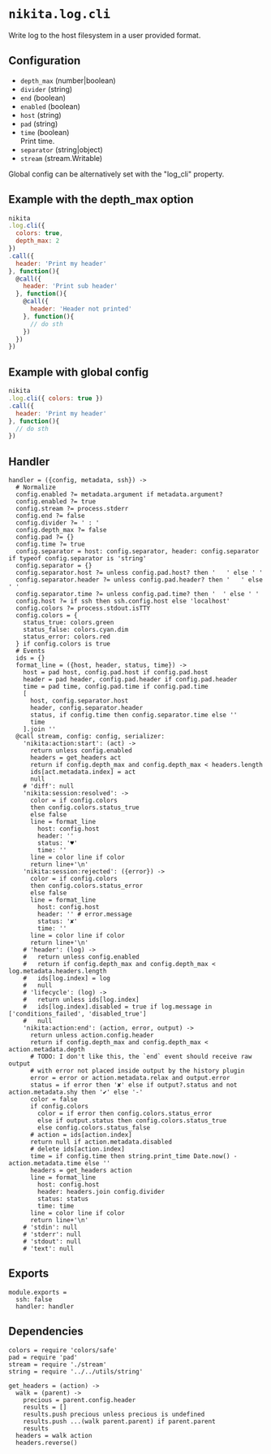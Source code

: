 
# `nikita.log.cli`

Write log to the host filesystem in a user provided format.

## Configuration

* `depth_max` (number|boolean)    
* `divider` (string)    
* `end` (boolean)    
* `enabled` (boolean)    
* `host` (string)    
* `pad` (string)    
* `time` (boolean)    
  Print time.   
* `separator` (string|object)    
* `stream` (stream.Writable)  

Global config can be alternatively set with the "log_cli" property.

## Example with the depth_max option

```js
nikita
.log.cli({
  colors: true,
  depth_max: 2
})
.call({
  header: 'Print my header'
}, function(){
  @call({
    header: 'Print sub header'
  }, function(){
    @call({
      header: 'Header not printed'
    }, function(){
      // do sth
    })
  })
})
```

## Example with global config

```js
nikita
.log.cli({ colors: true })
.call({
  header: 'Print my header'
}, function(){
  // do sth
})
```

## Handler

    handler = ({config, metadata, ssh}) ->
      # Normalize
      config.enabled ?= metadata.argument if metadata.argument?
      config.enabled ?= true
      config.stream ?= process.stderr
      config.end ?= false
      config.divider ?= ' : '
      config.depth_max ?= false
      config.pad ?= {}
      config.time ?= true
      config.separator = host: config.separator, header: config.separator if typeof config.separator is 'string'
      config.separator = {}
      config.separator.host ?= unless config.pad.host? then '   ' else ' '
      config.separator.header ?= unless config.pad.header? then '   ' else ' '
      config.separator.time ?= unless config.pad.time? then '  ' else ' '
      config.host ?= if ssh then ssh.config.host else 'localhost'
      config.colors ?= process.stdout.isTTY
      config.colors = {
        status_true: colors.green
        status_false: colors.cyan.dim
        status_error: colors.red
      } if config.colors is true
      # Events
      ids = {}
      format_line = ({host, header, status, time}) ->
        host = pad host, config.pad.host if config.pad.host
        header = pad header, config.pad.header if config.pad.header
        time = pad time, config.pad.time if config.pad.time
        [
          host, config.separator.host
          header, config.separator.header
          status, if config.time then config.separator.time else ''
          time
        ].join ''
      @call stream, config: config, serializer:
        'nikita:action:start': (act) ->
          return unless config.enabled
          headers = get_headers act
          return if config.depth_max and config.depth_max < headers.length
          ids[act.metadata.index] = act
          null
        # 'diff': null
        'nikita:session:resolved': ->
          color = if config.colors
          then config.colors.status_true
          else false
          line = format_line
            host: config.host
            header: ''
            status: '♥'
            time: ''
          line = color line if color
          return line+'\n'
        'nikita:session:rejected': ({error}) ->
          color = if config.colors
          then config.colors.status_error
          else false
          line = format_line
            host: config.host
            header: '' # error.message
            status: '✘'
            time: ''
          line = color line if color
          return line+'\n'
        # 'header': (log) ->
        #   return unless config.enabled
        #   return if config.depth_max and config.depth_max < log.metadata.headers.length
        #   ids[log.index] = log
        #   null
        # 'lifecycle': (log) ->
        #   return unless ids[log.index]
        #   ids[log.index].disabled = true if log.message in ['conditions_failed', 'disabled_true']
        #   null
        'nikita:action:end': (action, error, output) ->
          return unless action.config.header
          return if config.depth_max and config.depth_max < action.metadata.depth
          # TODO: I don't like this, the `end` event should receive raw output
          # with error not placed inside output by the history plugin
          error = error or action.metadata.relax and output.error
          status = if error then '✘' else if output?.status and not action.metadata.shy then '✔' else '-'
          color = false
          if config.colors
            color = if error then config.colors.status_error
            else if output.status then config.colors.status_true
            else config.colors.status_false
          # action = ids[action.index]
          return null if action.metadata.disabled
          # delete ids[action.index]
          time = if config.time then string.print_time Date.now() - action.metadata.time else ''
          headers = get_headers action
          line = format_line
            host: config.host
            header: headers.join config.divider
            status: status
            time: time
          line = color line if color
          return line+'\n'
        # 'stdin': null
        # 'stderr': null
        # 'stdout': null
        # 'text': null

## Exports

    module.exports =
      ssh: false
      handler: handler

## Dependencies

    colors = require 'colors/safe'
    pad = require 'pad'
    stream = require './stream'
    string = require '../../utils/string'

    get_headers = (action) ->
      walk = (parent) ->
        precious = parent.config.header
        results = []
        results.push precious unless precious is undefined
        results.push ...(walk parent.parent) if parent.parent
        results
      headers = walk action
      headers.reverse()
